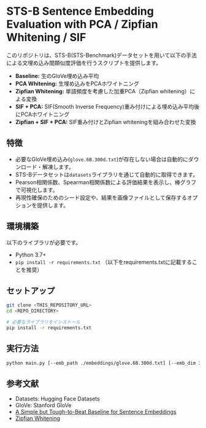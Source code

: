 # STS-B Sentence Embedding Evaluation with PCA / Zipfian Whitening / SIF

このリポジトリは、STS-B(STS-Benchmark)データセットを用いて以下の手法による文埋め込み間類似度評価を行うスクリプトを提供します。

- **Baseline:** 生のGloVe埋め込み平均
- **PCA Whitening:** 生埋め込みをPCAホワイトニング
- **Zipfian Whitening:** 単語頻度を考慮した加重PCA（Zipfian whitening）による変換
- **SIF + PCA:** SIF(Smooth Inverse Frequency)重み付けによる埋め込み平均後にPCAホワイトニング
- **Zipfian + SIF + PCA:** SIF重み付けとZipfian whiteningを組み合わせた変換

## 特徴

- 必要なGloVe埋め込み(`glove.6B.300d.txt`)が存在しない場合は自動的にダウンロード・解凍します。
- STS-Bデータセットは`datasets`ライブラリを通じて自動的に取得できます。
- Pearson相関係数、Spearman相関係数による評価結果を表示し、棒グラフで可視化します。
- 再現性確保のためのシード設定や、結果を画像ファイルとして保存するオプションを提供します。

## 環境構築

以下のライブラリが必要です。

- Python 3.7+
- `pip install -r requirements.txt` （以下をrequirements.txtに記載することを推奨）

## セットアップ

```bash
git clone <THIS_REPOSITORY_URL>
cd <REPO_DIRECTORY>

# 必要なライブラリをインストール
pip install -r requirements.txt
```

## 実行方法

```bash
python main.py [--emb_path ./embeddings/glove.6B.300d.txt] [--emb_dim 300] [--save_plot result.png] [--seed 42]
```


## 参考文献
- Datasets: Hugging Face Datasets
- GloVe: Stanford GloVe
- [A Simple but Tough-to-Beat Baseline for Sentence Embeddings](https://openreview.net/forum?id=SyK00v5xx)
- [Zipfian Whitening](https://arxiv.org/abs/2411.00680)
